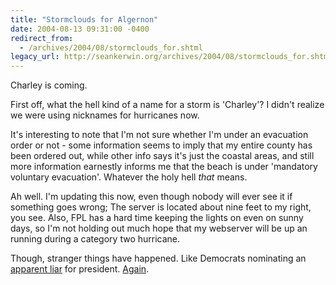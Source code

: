 ```yaml
---
title: "Stormclouds for Algernon"
date: 2004-08-13 09:31:00 -0400
redirect_from:
  - /archives/2004/08/stormclouds_for.shtml
legacy_url: http://seankerwin.org/archives/2004/08/stormclouds_for.shtml
---
```

Charley is coming.

First off, what the hell kind of a name for a storm is 'Charley'? I didn't realize we were using nicknames for hurricanes now.

It's interesting to note that I'm not sure whether I'm under an evacuation order or not - some information seems to imply that my entire county has been ordered out, while other info says it's just the coastal areas, and still more information earnestly informs me that the beach is under 'mandatory voluntary evacuation'. Whatever the holy hell _that_ means.

Ah well. I'm updating this now, even though nobody will ever see it if something goes wrong; The server is located about nine feet to my right, you see. Also, FPL has a hard time keeping the lights on even on sunny days, so I'm not holding out much hope that my webserver will be up an running during a category two hurricane.

Though, stranger things have happened. Like Democrats nominating an [apparent liar](http://www.swiftvets.com/) for president. [Again](http://www.strangecosmos.com/content/item/10017.html).
